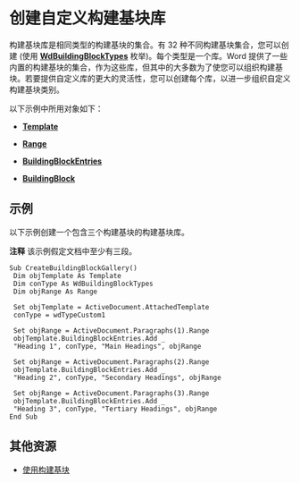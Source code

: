 
# 创建自定义构建基块库

构建基块库是相同类型的构建基块的集合。有 32 种不同构建基块集合，您可以创建 (使用 **[WdBuildingBlockTypes](be7fcedb-04fd-f27d-8f36-3120ca263f06.md)** 枚举)。每个类型是一个库。Word 提供了一些内置的构建基块的集合，作为这些库，但其中的大多数为了使您可以组织构建基块。若要提供自定义库的更大的灵活性，您可以创建每个库，以进一步组织自定义构建基块类别。

以下示例中所用对象如下：

-  **[Template](47d1d92d-bba9-3f2a-9c71-22ac43159bd3.md)**
    
-  **[Range](15a7a1c4-5f3f-5b6e-60e9-29688de3f274.md)**
    
-  **[BuildingBlockEntries](9c5946e9-947d-7284-ab16-b570bf7f0ff3.md)**
    
-  **[BuildingBlock](2558b89f-8552-bb71-fa40-101cab2635ba.md)**
    

## 示例

以下示例创建一个包含三个构建基块的构建基块库。


 **注释**  该示例假定文档中至少有三段。


```
Sub CreateBuildingBlockGallery() 
 Dim objTemplate As Template 
 Dim conType As WdBuildingBlockTypes 
 Dim objRange As Range 
 
 Set objTemplate = ActiveDocument.AttachedTemplate 
 conType = wdTypeCustom1 
 
 Set objRange = ActiveDocument.Paragraphs(1).Range 
 objTemplate.BuildingBlockEntries.Add _ 
 "Heading 1", conType, "Main Headings", objRange 
 
 Set objRange = ActiveDocument.Paragraphs(2).Range 
 objTemplate.BuildingBlockEntries.Add _ 
 "Heading 2", conType, "Secondary Headings", objRange 
 
 Set objRange = ActiveDocument.Paragraphs(3).Range 
 objTemplate.BuildingBlockEntries.Add _ 
 "Heading 3", conType, "Tertiary Headings", objRange 
End Sub
```


## 其他资源


- [使用构建基块](c32a8972-a6fc-bb66-b62a-039b88580b37.md)
    
